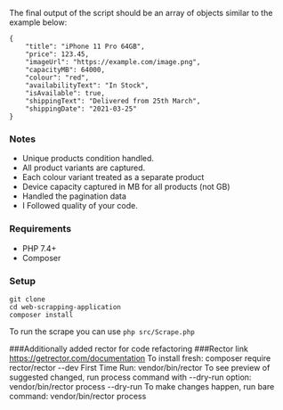 The final output of the script should be an array of objects similar to the example below:

```
{
    "title": "iPhone 11 Pro 64GB",
    "price": 123.45,
    "imageUrl": "https://example.com/image.png",
    "capacityMB": 64000,
    "colour": "red",
    "availabilityText": "In Stock",
    "isAvailable": true,
    "shippingText": "Delivered from 25th March",
    "shippingDate": "2021-03-25"
}

```


### Notes
* Unique products condition handled.
* All product variants are captured.
* Each colour variant treated as a separate product
* Device capacity captured in MB for all products (not GB)
* Handled the pagination data
* I Followed quality of your code.

### Requirements

* PHP 7.4+
* Composer

### Setup

```
git clone
cd web-scrapping-application
composer install
```
To run the scrape you can use `php src/Scrape.php`

###Additionally added rector for code refactoring
###Rector link https://getrector.com/documentation
To install fresh:
    composer require rector/rector --dev
First Time Run:
     vendor/bin/rector
To see preview of suggested changed, run process command with --dry-run option:
    vendor/bin/rector process --dry-run
To make changes happen, run bare command:
    vendor/bin/rector process
